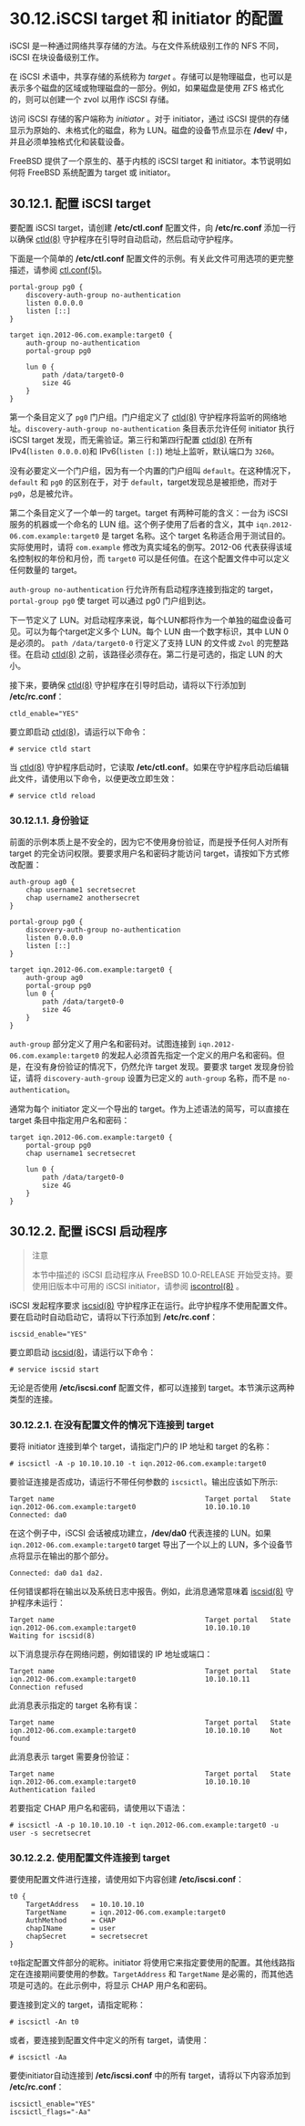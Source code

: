 # 30.12.iSCSI target 和 initiator 的配置

iSCSI 是一种通过网络共享存储的方法。与在文件系统级别工作的 NFS 不同，iSCSI 在块设备级别工作。

在 iSCSI 术语中，共享存储的系统称为 _target_ 。存储可以是物理磁盘，也可以是表示多个磁盘的区域或物理磁盘的一部分。例如，如果磁盘是使用 ZFS 格式化的，则可以创建一个 zvol 以用作 iSCSI 存储。

访问 iSCSI 存储的客户端称为 _initiator_ 。对于 initiator，通过 iSCSI 提供的存储显示为原始的、未格式化的磁盘，称为 LUN。磁盘的设备节点显示在 **/dev/** 中，并且必须单独格式化和装载设备。

FreeBSD 提供了一个原生的、基于内核的 iSCSI target 和 initiator。本节说明如何将 FreeBSD 系统配置为 target 或 initiator。

## 30.12.1. 配置 iSCSI target

要配置 iSCSI target，请创建 **/etc/ctl.conf** 配置文件，向 **/etc/rc.conf** 添加一行以确保 [ctld(8)](https://www.freebsd.org/cgi/man.cgi?query=ctld\&sektion=8\&format=html) 守护程序在引导时自动启动，然后启动守护程序。

下面是一个简单的 **/etc/ctl.conf** 配置文件的示例。有关此文件可用选项的更完整描述，请参阅 [ctl.conf(5)](https://www.freebsd.org/cgi/man.cgi?query=ctl.conf\&sektion=5\&format=html)。

```
portal-group pg0 {
	discovery-auth-group no-authentication
	listen 0.0.0.0
	listen [::]
}

target iqn.2012-06.com.example:target0 {
	auth-group no-authentication
	portal-group pg0

	lun 0 {
		path /data/target0-0
		size 4G
	}
}
```

第一个条目定义了 `pg0` 门户组。门户组定义了 [ctld(8)](https://www.freebsd.org/cgi/man.cgi?query=ctld\&sektion=8\&format=html) 守护程序将监听的网络地址。`discovery-auth-group no-authentication` 条目表示允许任何 initiator 执行 iSCSI target 发现，而无需验证。第三行和第四行配置 [ctld(8)](https://www.freebsd.org/cgi/man.cgi?query=ctld\&sektion=8\&format=html) 在所有 IPv4(`listen 0.0.0.0`)和 IPv6(`listen [:]`) 地址上监听，默认端口为 `3260`。

没有必要定义一个门户组，因为有一个内置的门户组叫 `default`。在这种情况下， `default` 和 `pg0` 的区别在于，对于 `default`，target发现总是被拒绝，而对于`pg0`，总是被允许。

第二个条目定义了一个单一的 target。target 有两种可能的含义：一台为 iSCSI 服务的机器或一个命名的 LUN 组。这个例子使用了后者的含义，其中 `iqn.2012-06.com.example:target0` 是 target 名称。这个 target 名称适合用于测试目的。实际使用时，请将 `com.example` 修改为真实域名的倒写。2012-06 代表获得该域名控制权的年份和月份，而 `target0` 可以是任何值。在这个配置文件中可以定义任何数量的 target。

`auth-group no-authentication` 行允许所有启动程序连接到指定的 target， `portal-group pg0` 使 target 可以通过 pg0 门户组到达。

下一节定义了 LUN。对启动程序来说，每个LUN都将作为一个单独的磁盘设备可见。可以为每个target定义多个 LUN。每个 LUN 由一个数字标识，其中 LUN 0 是必须的。 `path /data/target0-0` 行定义了支持 LUN 的文件或 `Zvol` 的完整路径。在启动 [ctld(8)](https://www.freebsd.org/cgi/man.cgi?query=ctld\&sektion=8\&format=html) 之前，该路径必须存在。第二行是可选的，指定 LUN 的大小。

接下来，要确保 [ctld(8)](https://www.freebsd.org/cgi/man.cgi?query=ctld\&sektion=8\&format=html) 守护程序在引导时启动，请将以下行添加到 **/etc/rc.conf**：

```
ctld_enable="YES"
```

要立即启动 [ctld(8)](https://www.freebsd.org/cgi/man.cgi?query=ctld\&sektion=8\&format=html)，请运行以下命令：

```
# service ctld start
```

当 [ctld(8)](https://www.freebsd.org/cgi/man.cgi?query=ctld\&sektion=8\&format=html) 守护程序启动时，它读取 **/etc/ctl.conf**。如果在守护程序启动后编辑此文件，请使用以下命令，以便更改立即生效：

```
# service ctld reload
```

### 30.12.1.1. 身份验证

前面的示例本质上是不安全的，因为它不使用身份验证，而是授予任何人对所有 target 的完全访问权限。要要求用户名和密码才能访问 target，请按如下方式修改配置：

```
auth-group ag0 {
	chap username1 secretsecret
	chap username2 anothersecret
}

portal-group pg0 {
	discovery-auth-group no-authentication
	listen 0.0.0.0
	listen [::]
}

target iqn.2012-06.com.example:target0 {
	auth-group ag0
	portal-group pg0
	lun 0 {
		path /data/target0-0
		size 4G
	}
}
```

`auth-group` 部分定义了用户名和密码对。试图连接到 `iqn.2012-06.com.example:target0` 的发起人必须首先指定一个定义的用户名和密码。但是，在没有身份验证的情况下，仍然允许 target 发现。要要求 target 发现身份验证，请将 `discovery-auth-group` 设置为已定义的 `auth-group` 名称，而不是 `no-authentication`。

通常为每个 initiator 定义一个导出的 target。作为上述语法的简写，可以直接在 target 条目中指定用户名和密码：

```
target iqn.2012-06.com.example:target0 {
	portal-group pg0
	chap username1 secretsecret

	lun 0 {
		path /data/target0-0
		size 4G
	}
}
```

## 30.12.2. 配置 iSCSI 启动程序

>注意                                                                                                                                              
>
>本节中描述的 iSCSI 启动程序从 FreeBSD 10.0-RELEASE 开始受支持。要使用旧版本中可用的 iSCSI initiator，请参阅 [iscontrol(8)](https://www.freebsd.org/cgi/man.cgi?query=iscontrol\&sektion=8\&format=html) 。

iSCSI 发起程序要求 [iscsid(8)](https://www.freebsd.org/cgi/man.cgi?query=iscsid\&sektion=8\&format=html) 守护程序正在运行。此守护程序不使用配置文件。要在启动时自动启动它，请将以下行添加到 **/etc/rc.conf**：

```
iscsid_enable="YES"
```

要立即启动 [iscsid(8)](https://www.freebsd.org/cgi/man.cgi?query=iscsid\&sektion=8\&format=html)，请运行以下命令：

```
# service iscsid start
```

无论是否使用 **/etc/iscsi.conf** 配置文件，都可以连接到 target。本节演示这两种类型的连接。

### 30.12.2.1. 在没有配置文件的情况下连接到 target

要将 initiator 连接到单个 target，请指定门户的 IP 地址和 target 的名称：

```
# iscsictl -A -p 10.10.10.10 -t iqn.2012-06.com.example:target0
```

要验证连接是否成功，请运行不带任何参数的 `iscsictl`。输出应该如下所示:

```
Target name                                     Target portal   State
iqn.2012-06.com.example:target0                 10.10.10.10     Connected: da0
```

在这个例子中，iSCSI 会话被成功建立，**/dev/da0** 代表连接的 LUN。如果 `iqn.2012-06.com.example:target0` target 导出了一个以上的 LUN，多个设备节点将显示在输出的那个部分。

```
Connected: da0 da1 da2.
```

任何错误都将在输出以及系统日志中报告。例如，此消息通常意味着 [iscsid(8)](https://www.freebsd.org/cgi/man.cgi?query=iscsid\&sektion=8\&format=html) 守护程序未运行：

```
Target name                                     Target portal   State
iqn.2012-06.com.example:target0                 10.10.10.10     Waiting for iscsid(8)
```

以下消息提示存在网络问题，例如错误的 IP 地址或端口：

```
Target name                                     Target portal   State
iqn.2012-06.com.example:target0                 10.10.10.11     Connection refused
```

此消息表示指定的 target 名称有误：

```
Target name                                     Target portal   State
iqn.2012-06.com.example:target0                 10.10.10.10     Not found
```

此消息表示 target 需要身份验证：

```
Target name                                     Target portal   State
iqn.2012-06.com.example:target0                 10.10.10.10     Authentication failed
```

若要指定 CHAP 用户名和密码，请使用以下语法：

```
# iscsictl -A -p 10.10.10.10 -t iqn.2012-06.com.example:target0 -u user -s secretsecret
```

### 30.12.2.2. 使用配置文件连接到 target

要使用配置文件进行连接，请使用如下内容创建 **/etc/iscsi.conf**：

```
t0 {
	TargetAddress   = 10.10.10.10
	TargetName      = iqn.2012-06.com.example:target0
	AuthMethod      = CHAP
	chapIName       = user
	chapSecret      = secretsecret
}
```

`t0`指定配置文件部分的昵称。initiator 将使用它来指定要使用的配置。其他线路指定在连接期间要使用的参数。`TargetAddress` 和 `TargetName` 是必需的，而其他选项是可选的。在此示例中，将显示 CHAP 用户名和密码。

要连接到定义的 target，请指定昵称：

```
# iscsictl -An t0
```

或者，要连接到配置文件中定义的所有 target，请使用：

```
# iscsictl -Aa
```

要使initiator自动连接到 **/etc/iscsi.conf** 中的所有 target，请将以下内容添加到 **/etc/rc.conf**：

```
iscsictl_enable="YES"
iscsictl_flags="-Aa"
```
